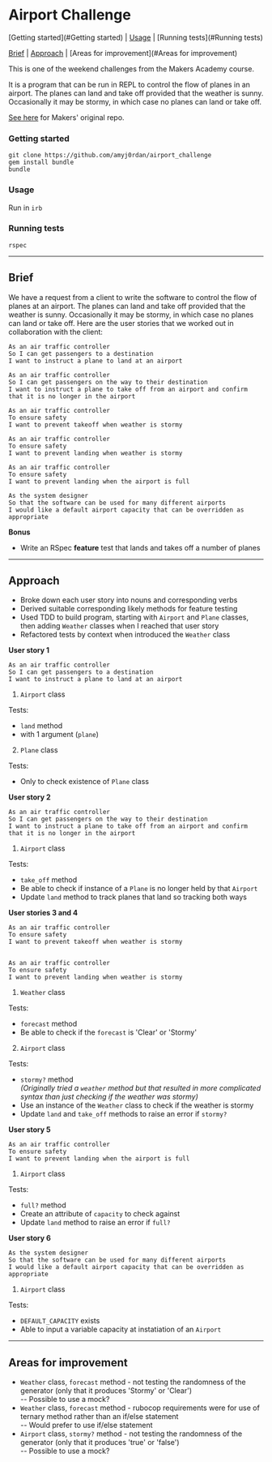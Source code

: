 # Airport Challenge

[Getting started](#Getting started) | [Usage](#Usage) | [Running tests](#Running tests)

[Brief](#Brief) | [Approach](#Approach) | [Areas for improvement](#Areas for improvement)

This is one of the weekend challenges from the Makers Academy course.

It is a program that can be run in REPL to control the flow of planes in an airport. The planes can land and take off provided that the weather is sunny. Occasionally it may be stormy, in which case no planes can land or take off.

[See here](https://github.com/makersacademy/airport_challenge) for Makers' original repo.

### Getting started

`git clone https://github.com/amyj0rdan/airport_challenge`     
`gem install bundle`     
`bundle`     

### Usage

Run in `irb`

### Running tests

`rspec`

-------
## Brief

We have a request from a client to write the software to control the flow of planes at an airport. The planes can land and take off provided that the weather is sunny. Occasionally it may be stormy, in which case no planes can land or take off.  Here are the user stories that we worked out in collaboration with the client:

```
As an air traffic controller
So I can get passengers to a destination
I want to instruct a plane to land at an airport

As an air traffic controller
So I can get passengers on the way to their destination
I want to instruct a plane to take off from an airport and confirm that it is no longer in the airport

As an air traffic controller
To ensure safety
I want to prevent takeoff when weather is stormy

As an air traffic controller
To ensure safety
I want to prevent landing when weather is stormy

As an air traffic controller
To ensure safety
I want to prevent landing when the airport is full

As the system designer
So that the software can be used for many different airports
I would like a default airport capacity that can be overridden as appropriate
```
**Bonus**

* Write an RSpec **feature** test that lands and takes off a number of planes

-------
## Approach

- Broke down each user story into nouns and corresponding verbs
- Derived suitable corresponding likely methods for feature testing
- Used TDD to build program, starting with `Airport` and `Plane` classes, then adding `Weather` classes when I reached that user story
- Refactored tests by context when introduced the `Weather` class

**User story 1**
```
As an air traffic controller
So I can get passengers to a destination
I want to instruct a plane to land at an airport
```

1. `Airport` class

Tests:
- `land` method
- with 1 argument (`plane`)


2. `Plane` class

Tests:
- Only to check existence of `Plane` class

**User story 2**

```
As an air traffic controller
So I can get passengers on the way to their destination
I want to instruct a plane to take off from an airport and confirm that it is no longer in the airport
```
1. `Airport` class

Tests:
- `take_off` method
- Be able to check if instance of a `Plane` is no longer held by that `Airport`
- Update `land` method to track planes that land so tracking both ways

**User stories 3 and 4**

```
As an air traffic controller
To ensure safety
I want to prevent takeoff when weather is stormy


As an air traffic controller
To ensure safety
I want to prevent landing when weather is stormy
```

1. `Weather` class

Tests:
- `forecast` method
- Be able to check if the `forecast` is 'Clear' or 'Stormy'


2. `Airport` class

Tests:
- `stormy?` method     
_(Originally tried a `weather` method but that resulted in more complicated syntax than just checking if the weather was stormy)_
- Use an instance of the `Weather` class to check if the weather is stormy
- Update `land` and `take_off` methods to raise an error if `stormy?`

**User story 5**

```
As an air traffic controller
To ensure safety
I want to prevent landing when the airport is full
```

1. `Airport` class

Tests:
- `full?` method
- Create an attribute of `capacity` to check against
- Update `land` method to raise an error if `full?`

**User story 6**

```
As the system designer
So that the software can be used for many different airports
I would like a default airport capacity that can be overridden as appropriate
```

1. `Airport` class

Tests:
- `DEFAULT_CAPACITY` exists
- Able to input a variable capacity at instatiation of an `Airport`

--------

## Areas for improvement

- `Weather` class, `forecast` method - not testing the randomness of the generator (only that it produces 'Stormy' or 'Clear')      
-- Possible to use a mock?
- `Weather` class, `forecast` method - rubocop requirements were for use of ternary method rather than an if/else statement     
-- Would prefer to use if/else statement
- `Airport` class, `stormy?` method - not testing the randomness of the generator (only that it produces 'true' or 'false')     
-- Possible to use a mock?
